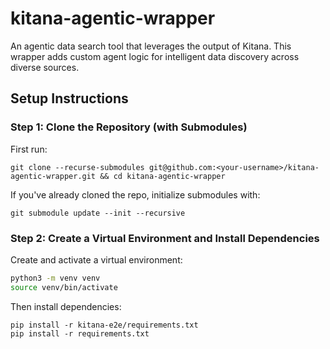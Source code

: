 # kitana-agentic-wrapper

An agentic data search tool that leverages the output of Kitana. This wrapper adds custom agent logic for intelligent data discovery across diverse sources.

## Setup Instructions

### Step 1: Clone the Repository (with Submodules)

First run:

`git clone --recurse-submodules git@github.com:<your-username>/kitana-agentic-wrapper.git && cd kitana-agentic-wrapper`

If you've already cloned the repo, initialize submodules with:

`git submodule update --init --recursive`

### Step 2: Create a Virtual Environment and Install Dependencies

Create and activate a virtual environment:

```bash
python3 -m venv venv
source venv/bin/activate
```

Then install dependencies:

`pip install -r kitana-e2e/requirements.txt`  
`pip install -r requirements.txt`
